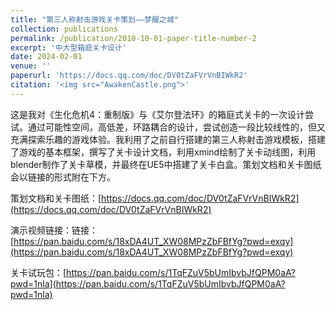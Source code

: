 ```yaml
---
title: "第三人称射击游戏关卡策划——梦醒之城"
collection: publications
permalink: /publication/2010-10-01-paper-title-number-2
excerpt: '中大型箱庭关卡设计'
date: 2024-02-01
venue: ''
paperurl: 'https://docs.qq.com/doc/DV0tZaFVrVnBIWkR2'
citation: '<img src="AwakenCastle.png">'
---
```


这是我对《生化危机4：重制版》与《艾尔登法环》的箱庭式关卡的一次设计尝试。通过可能性空间，高低差，环路耦合的设计，尝试创造一段比较线性的，但又充满探索乐趣的游戏体验。我利用了之前自行搭建的第三人称射击游戏模板，搭建了游戏的基本框架，撰写了关卡设计文档，利用xmind绘制了关卡动线图，利用blender制作了关卡草模，并最终在UE5中搭建了关卡白盒。策划文档和关卡图纸会以链接的形式附在下方。  

策划文档和关卡图纸：[https://docs.qq.com/doc/DV0tZaFVrVnBIWkR2](https://docs.qq.com/doc/DV0tZaFVrVnBIWkR2)  

演示视频链接：链接：[https://pan.baidu.com/s/18xDA4UT_XW08MPzZbFBfYg?pwd=exqy](https://pan.baidu.com/s/18xDA4UT_XW08MPzZbFBfYg?pwd=exqy)  

关卡试玩包：[https://pan.baidu.com/s/1TqFZuV5bUmIbvbJfQPM0aA?pwd=1nla](https://pan.baidu.com/s/1TqFZuV5bUmIbvbJfQPM0aA?pwd=1nla)
